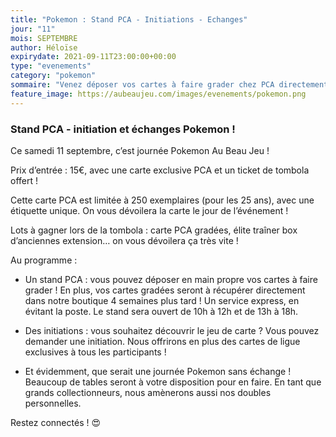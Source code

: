 ```yaml
---
title: "Pokemon : Stand PCA - Initiations - Echanges"
jour: "11"
mois: SEPTEMBRE
author: Héloïse
expirydate: 2021-09-11T23:00:00+00:00
type: "evenements"
category: "pokemon"
sommaire: "Venez déposer vos cartes à faire grader chez PCA directement Au Beau Jeu"
feature_image: https://aubeaujeu.com/images/evenements/pokemon.png
---
```

### Stand PCA - initiation et échanges Pokemon !


Ce samedi 11 septembre, c’est journée Pokemon Au Beau Jeu !

Prix d’entrée : 15€, avec une carte exclusive PCA et un ticket de tombola offert !

Cette carte PCA est limitée à 250 exemplaires (pour les 25 ans), avec une étiquette unique. On vous dévoilera la carte le jour de l’événement !

Lots à gagner lors de la tombola : carte PCA gradées, élite traîner box d’anciennes extension… on vous dévoilera ça très vite !

Au programme :

* Un stand PCA : vous pouvez déposer en main propre vos cartes à faire grader ! En plus, vos cartes gradées seront à récupérer directement dans notre boutique 4 semaines plus tard ! Un service express, en évitant la poste. Le stand sera ouvert de 10h à 12h et de 13h à 18h.

* Des initiations : vous souhaitez découvrir le jeu de carte ? Vous pouvez demander une initiation. Nous offrirons en plus des cartes de ligue exclusives à tous les participants !

* Et évidemment, que serait une journée Pokemon sans échange ! Beaucoup de tables seront à votre disposition pour en faire. En tant que grands collectionneurs, nous amènerons aussi nos doubles personnelles.

Restez connectés ! :heart_eyes:
